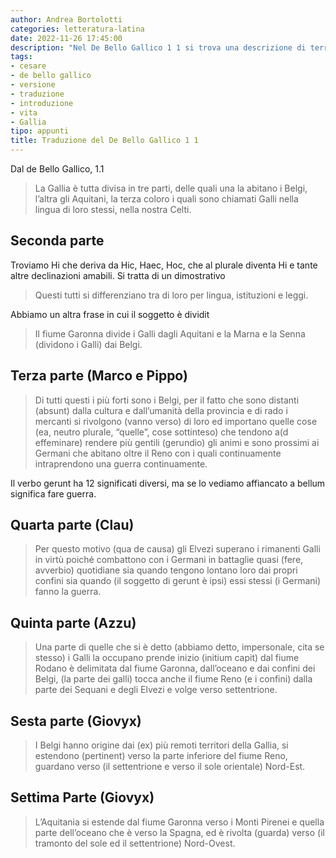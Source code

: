 ```yaml
---
author: Andrea Bortolotti
categories: letteratura-latina
date: 2022-11-26 17:45:00
description: "Nel De Bello Gallico 1 1 si trova una descrizione di territori e popoli della Gallia. "
tags:
- cesare
- de bello gallico
- versione
- traduzione
- introduzione
- vita
- Gallia
tipo: appunti
title: Traduzione del De Bello Gallico 1 1
---
```

Dal de Bello Gallico, 1.1

> La Gallia è tutta divisa in tre parti, delle quali una la abitano i Belgi, l’altra gli Aquitani, la terza coloro i quali sono chiamati Galli nella lingua di loro stessi, nella nostra Celti. 

## Seconda parte

Troviamo Hi che deriva da Hic, Haec, Hoc, che al plurale diventa Hi e tante altre declinazioni amabili. Si tratta di un dimostrativo

> Questi tutti si differenziano tra di loro per lingua, istituzioni e leggi. 

Abbiamo un altra frase in cui il soggetto è dividit

> Il fiume Garonna divide i Galli dagli Aquitani e la Marna e la Senna (dividono i Galli) dai Belgi. 

## Terza parte (Marco e Pippo)

> Di tutti questi i più forti sono i Belgi, per il fatto che sono distanti (absunt) dalla cultura e dall’umanità della provincia e di rado i mercanti si rivolgono (vanno verso) di loro ed importano quelle cose (ea, neutro plurale, “quelle”, cose sottinteso) che tendono a(d effeminare) rendere più gentili (gerundio) gli animi e sono prossimi ai Germani che abitano oltre il Reno con i quali continuamente intraprendono una guerra continuamente.

Il verbo gerunt ha 12 significati diversi, ma se lo vediamo affiancato a bellum significa fare guerra.

## Quarta parte (Clau)

> Per questo motivo (qua de causa) gli Elvezi superano i rimanenti Galli in virtù poiché combattono con i Germani in battaglie quasi (fere, avverbio) quotidiane sia quando tengono lontano loro dai propri confini sia quando (il soggetto di gerunt è ipsi) essi stessi (i Germani) fanno la guerra.

## Quinta parte (Azzu)

> Una parte di quelle che si è detto (abbiamo detto, impersonale, cita se stesso) i Galli la occupano prende inizio (initium capit) dal fiume Rodano è delimitata dal fiume Garonna, dall’oceano e dai confini dei Belgi, (la parte dei galli) tocca anche il fiume Reno (e i confini) dalla parte dei  Sequani e degli Elvezi e volge verso settentrione. 

## Sesta parte (Giovyx)

> I Belgi hanno origine dai (ex) più remoti territori della Gallia, si estendono (pertinent) verso la parte inferiore del fiume Reno, guardano verso (il settentrione e verso il sole orientale) Nord-Est.

## Settima Parte (Giovyx)

> L’Aquitania si estende dal fiume Garonna verso i Monti Pirenei e quella parte dell’oceano che è verso la Spagna, ed è rivolta (guarda) verso (il tramonto del sole ed il settentrione) Nord-Ovest.